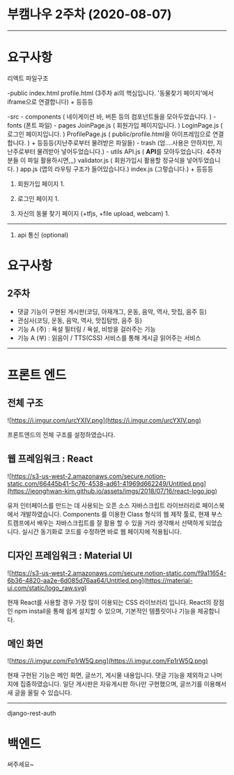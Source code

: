 # 부캠나우 2주차 (2020-08-07)

---
# 요구사항
리엑트 파일구조

   -public
      index.html
      profile.html (3주차 ai의 핵심입니다. '동물찾기 페이지'에서 iframe으로 연결합니다)
      + 등등등

   -src
      - components ( 네이게이션 바, 버튼 등의 컴포넌트들을 모아두었습니다. )
      - fonts (폰트 파일)
      - pages
         JoinPage.js ( 회원가입 페이지입니다. )
         LoginPage.js ( 로그인 페이지입니다. )
         ProfilePage.js ( public/profile.html을 아이프레임으로 연결합니다. )
         + 등등등(지난주로부터 물려받은 파일들)
      - trash (엄....사용은 안하지만, 지난주로부터 물려받아 넣어두었습니다.)
      - utils
         API.js ( **API**를 모아두었습니다. 4주차 분들 이 파일 활용하시면,,,)
         validator.js ( 회원가입시 활용할 정규식을 넣어두었습니다. )
      app.js (앱의 라우팅 구조가 들어있습니다.)
      index.js (그렇습니다.)
      + 등등등

1. 회원가입 페이지
   1. 

2. 로그인 페이지
   1. 

3. 자신의 동물 찾기 페이지 (+tfjs, +file upload, webcam)
   1. 

------------------------------------------------------
1. api 통신 (optional)















# 요구사항

## 2주차

- 댓글 기능이 구현된 게시판(코딩, 아재개그, 운동, 음악, 역사, 맛집, 음주 등)
- 관심사(코딩, 운동, 음악, 역사, 맛집탐방, 음주 등)
- 기능 A (주) : 욕설 필터링 / 욕설, 비방을 걸러주는 기능
- 기능 A (부) : 읽음이 / TTS(CSS) 서비스를 통해 게시글 읽어주는 서비스

---

# 프론트 엔드

## 전체 구조

![https://i.imgur.com/urcYXIV.png](https://i.imgur.com/urcYXIV.png)

프론트엔드의 전체 구조를 설정하였습니다.

## 웹 프레임워크 : React

![https://s3-us-west-2.amazonaws.com/secure.notion-static.com/66445b41-5c76-4538-ad61-41969d662249/Untitled.png](https://jeonghwan-kim.github.io/assets/imgs/2018/07/16/react-logo.jpg)

유저 인터페이스를 만드는 데 사용되는 오픈 소스 자바스크립트 라이브러리로 페이스북에서 개발하였습니다. Components 를 이용한 Class 형식의 웹 제작 툴로, 현재 부스트캠프에서 배우는 자바스크립트를 잘 활용 할 수 있을 거라 생각해서 선택하게 되었습니다. 실시간 동기화로 코드를 수정하면 바로 웹 페이지에 적용됩니다.

## 디자인 프레임워크 : Material UI

![https://s3-us-west-2.amazonaws.com/secure.notion-static.com/f9a11654-6b36-4820-aa2e-6d085d76aa64/Untitled.png](https://material-ui.com/static/logo_raw.svg)

현재 React를 사용할 경우 가장 많이 이용되는 CSS 라이브러리 입니다. React의 장점인 npm install을 통해 쉽게 설치할 수 있으며, 기본적인 템플릿이나 기능을 제공합니다.

## 메인 화면

![https://i.imgur.com/Fp1rW5Q.png](https://i.imgur.com/Fp1rW5Q.png)

현재 구현된 기능은 메인 화면, 글쓰기, 게시물 내용입니다.  댓글 기능을 제외하고 나머지에 집중하였습니다. 일단 게시판은 자유게시판 하나만 구현했으며, 글쓰기를 이용해서 새 글을 올릴 수 있습니다.

 

---

django-rest-auth





# 백엔드

써주세요~